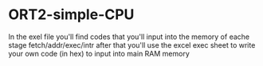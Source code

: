 # ORT2-simple-CPU
In the exel file you'll find codes that you'll input into the memory of eache stage fetch/addr/exec/intr
after that you'll use the excel exec sheet to write your own code (in hex) to input into main RAM memory
